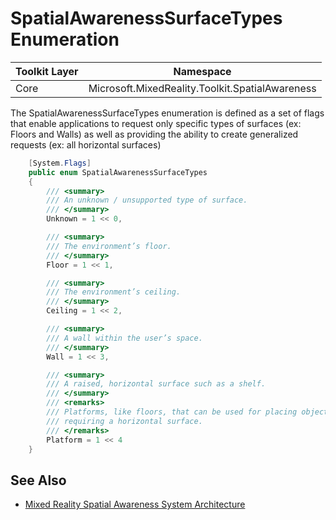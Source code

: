 # SpatialAwarenessSurfaceTypes Enumeration

| Toolkit Layer | Namespace |
| --- | --- |
| Core | Microsoft.MixedReality.Toolkit.SpatialAwareness |

The SpatialAwarenessSurfaceTypes enumeration is defined as a set of flags that enable applications to request only specific types of surfaces (ex: Floors and Walls) as well as providing the ability to create generalized requests (ex: all horizontal surfaces)

``` C#
    [System.Flags]
    public enum SpatialAwarenessSurfaceTypes
    {
        /// <summary>
        /// An unknown / unsupported type of surface.
        /// </summary>
        Unknown = 1 << 0,

        /// <summary>
        /// The environment’s floor.
        /// </summary>
        Floor = 1 << 1,

        /// <summary>
        /// The environment’s ceiling.
        /// </summary>
        Ceiling = 1 << 2,

        /// <summary>
        /// A wall within the user’s space.
        /// </summary>
        Wall = 1 << 3,

        /// <summary>
        /// A raised, horizontal surface such as a shelf.
        /// </summary>
        /// <remarks>
        /// Platforms, like floors, that can be used for placing objects
        /// requiring a horizontal surface.
        /// </remarks>
        Platform = 1 << 4
    }
```

## See Also

- [Mixed Reality Spatial Awareness System Architecture](SpatialAwarenessSystemArchitecture.md)
